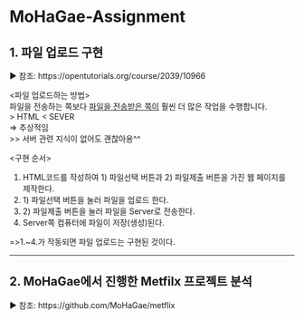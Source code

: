 # MoHaGae-Assignment

<h2> 1. 파일 업로드 구현 </h2>
<p>▶ 참조: <link>https://opentutorials.org/course/2039/10966</link></p>
<p><파일 업로드하는 방법><br>
파일을 전송하는 쪽보다 <u>파일을 전송받은 쪽이</u> 훨씬 더 많은 작업을 수행합니다.<br>
> HTML < SEVER<br>
=> 추상적임<br>
>> 서버 관련 지식이 없어도 괜찮아용^^<br></p>

<p>
<구현 순서>
<ol><li>HTML코드를 작성하여 1) 파일선택 버튼과 2) 파일제출 버튼을 가진 웹 페이지를 제작한다.<br></li>
<li>1) 파일선택 버튼을 눌러 파일을 업로드 한다.<br></li>
<li>2) 파일제출 버튼을 눌러 파일을 Server로 전송한다.<br></li>
<li>Server쪽 컴퓨터에 파일이 저장(생성)된다.</li></ol>
=>1.~4.가 작동되면 파일 업로드는 구현된 것이다.<br>
</p>
<hr></hr>
<h2> 2. MoHaGae에서 진행한 Metfilx 프로젝트 분석 </h2>
<p>▶ 참조: <link>https://github.com/MoHaGae/metflix</link></p>
